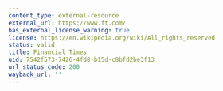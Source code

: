 ```yaml
---
content_type: external-resource
external_url: https://www.ft.com/
has_external_license_warning: true
license: https://en.wikipedia.org/wiki/All_rights_reserved
status: valid
title: Financial Times
uid: 7542f573-7426-4fd8-b15d-c8bfd2be3f13
url_status_code: 200
wayback_url: ''
---
```

